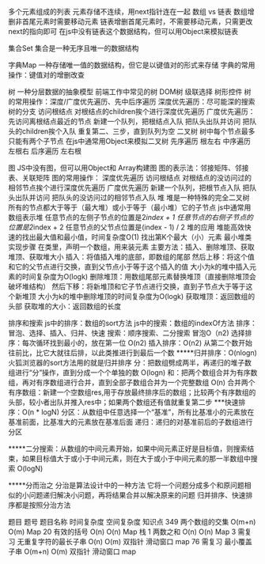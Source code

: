 多个元素组成的列表
元素存储不连续，用next指针连在一起
数组 vs 链表
    数组增删非首尾元素时需要移动元素
    链表增删首尾元素时，不需要移动元素，只需更改next的指向即可
在js中没有链表这个数据结构，但可以用Object来模拟链表


集合Set
集合是一种无序且唯一的数据结构

字典Map
一种存储唯一值的数据结构，但它是以键值对的形式来存储
字典的常用操作：键值对的增删改查

树
一种分层数据的抽象模型
前端工作中常见的树 DOM树 级联选择 树形控件
树的常用操作：深度/广度优先遍历、先中后序遍历
深度优先遍历：尽可能深的搜索树的分支
    访问根结点
    对根结点的children挨个进行深度优先遍历
广度优先遍历：先访问离根结点最近的节点
    新建一个队列，把根结点入队
    把队头出队并访问
    把队头的children挨个入队
    重复第二、三步，直到队列为空
二叉树
    树中每个节点最多只能有两个子节点
    在js中通常用Object来模拟二叉树
    先序遍历 根左右
    中序遍历 左根右
    后序遍历 左右根

图
JS中没有图，但可以用Object和 Array构建图
图的表示法：邻接矩阵、邻接表、关联矩阵
图的常用操作：
深度优先遍历
    访问根结点
    对根结点的没访问过的相邻节点挨个进行深度优先遍历
广度优先遍历
    新建一个队列，把根节点入队
    把队头出队并访问
    把队头的没访问过的相邻节点入队
堆
堆是一种特殊的完全二叉树
所有的节点都大于等于（最大堆）或小于等于（最小堆）它的子节点
js中通常用数组表示堆
任意节点的左侧子节点的位置是2*index + 1
任意节点的右侧子节点的位置是2*index + 2
任意节点的父节点位置是(index - 1) / 2
堆的应用
    堆能高效快速的找出最大值和最小值，时间复杂度O(1)
    找出第K个最大（小）元素
最小堆类实现步骤
    在类里，声明一个数组，用来装元素
    主要方法：插入、删除堆顶、获取堆顶、获取堆大小
    插入：将值插入堆的底部，即数组的尾部
    然后上移：将这个值和它的父节点进行交换，直到父节点小于等于这个插入的值
    大小为k的堆中插入元素的时间复杂度为O(logk)
    删除堆顶：用数组尾部元素替换堆顶（直接删除堆顶会破坏堆结构）
    然后下移：将新堆顶和它子节点进行交换，直到子节点大于等于这个新堆顶
    大小为k的堆中删除堆顶的时间复杂度为O(logk)
    获取堆顶：返回数组的头部
    获取堆的大小：返回数组的长度

排序和搜索
js中的排序：数组的sort方法
js中的搜索：数组的indexOf方法
排序：冒泡、选择、插入、归并、快速
搜索：顺序搜索、二分搜索
冒泡O（n2)
选择排序：每次循环找到最小的，放在第一位 O(n2)
插入排序：O(n2)
从第二个数开始往前比，比它大就往后排，以此类推进行到最后一个数
*****归并排序：O(nlogn)火狐浏览器的sort方法用的就是归并排序
分：把数组劈成两半，再递归的堆子数组进行“分”操作，直到分成一个个单独的数 O(logn)
和：把两个数组合并为有序数组，再对有序数组进行合并，直到全部子数组合并为一个完整数组 O(n)
合并两个有序数组：新建一个空数组res,用于存放最终排序后的数组；比较两个有序数组的头部，较小者出队并推入res中；如果两个数组还有值就重复第二步
***快速排序：O(n * logN)
分区：从数组中任意选择一个“基准”，所有比基准小的元素放在基准前面，比基准大的元素放在基准后面
递归：递归的对基准前后的子数组进行分区

*****二分搜索：从数组的中间元素开始，如果中间元素正好是目标值，则搜索结束，如果目标值大于或小于中间元素，则在大于或小于中间元素的那一半数组中搜索 O(logN)

*****分而治之
分治是算法设计中的一种方法
它将一个问题分成多个和原问题相似的小问题递归解决小问题，再将结果合并以解决原来的问题
归并排序、快速排序都是按照分治方法

题目
题号	题目名称	时间复杂度	空间复杂度	知识点
349	两个数组的交集 	O(m+n)	O(m)	Map
20	有效的括号 	O(n)	O(n)	Map 栈
1	两数之和	O(n)	O(n)	Map
3  需复习	无重复字符的最长子串	O(n)	O(m)	双指针 滑动窗口 map
76  需复习	最小覆盖子串	O(m+n)	O(m)	双指针 滑动窗口 map

